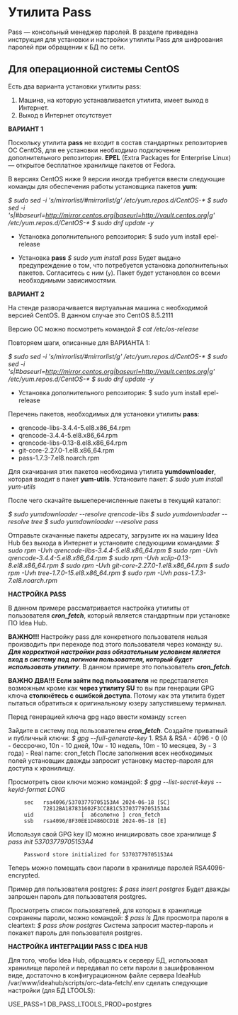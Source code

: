 # Утилита Pass

Pass — консольный менеджер паролей. В разделе приведена инструкция для установки и настройки утилиты Pass для шифрования паролей при обращении к БД по сети.

## Для операционной системы CentOS

Есть два варианта установки утилиты pass:
1. Машина, на которую устанавливается утилита, имеет выход в Интернет.
2. Выход в Интернет отсутствует

**ВАРИАНТ 1**

Поскольку утилита **pass** не входит в состав стандартных репозиториев ОС CentOS, для ее установки  необходимо подключение дополнительного репозитория.
**EPEL** (Extra Packages for Enterprise Linux) ―  открытое бесплатное хранилище пакетов от Fedora.

В версиях CentOS ниже 9 версии иногда требуется ввести следующие команды для обеспечения работы установщика пакетов **yum**:

_$ sudo sed -i 's/mirrorlist/#mirrorlist/g' /etc/yum.repos.d/CentOS-*_
_$ sudo sed -i 's|#baseurl=http://mirror.centos.org|baseurl=http://vault.centos.org|g' /etc/yum.repos.d/CentOS-*_
_$ sudo dnf update -y_

- Установка дополнительного репозитория:
	$ sudo yum install epel-release

- Установка **pass**
	_$ sudo yum install pass_
Будет выдано предупреждение о том, что потребуется установка 
дополнительных пакетов. Согласитесь с ним (`y`). 
Пакет будет установлен со всеми необходимыми зависимостями.

**ВАРИАНТ 2**

На стенде разворачивается виртуальная машина с необходимой версией CentOS. В данном случае это CentOS 8.5.2111

Версию ОС можно посмотреть командой 
_$ cat /etc/os-release_

Повторяем шаги, описанные для ВАРИАНТА 1:

_$ sudo sed -i 's/mirrorlist/#mirrorlist/g' /etc/yum.repos.d/CentOS-*_
_$ sudo sed -i 's|#baseurl=http://mirror.centos.org|baseurl=http://vault.centos.org|g' /etc/yum.repos.d/CentOS-*_
_$ sudo dnf update -y_

- Установка дополнительного репозитория:
	$ sudo yum install epel-release

Перечень пакетов, необходимых для установки утилиты **pass**:
- qrencode-libs-3.4.4-5.el8.x86_64.rpm
- qrencode-3.4.4-5.el8.x86_64.rpm
- qrencode-libs-0.13-8.el8.x86_64.rpm 
- git-core-2.27.0-1.el8.x86_64.rpm
- pass-1.7.3-7.el8.noarch.rpm 

Для скачивания этих пакетов необходима утилита **yumdownloader**, которая входит в пакет **yum-utils**.
Установите пакет:
_$ sudo yum install yum-utils_

После чего скачайте вышеперечисленные пакеты в текущий каталог:

_$ sudo yumdownloader --resolve qrencode-libs_
_$ sudo yumdownloader --resolve tree_
_$ sudo yumdownloader --resolve pass_

Отправьте скачанные пакеты адресату, загрузите их на машину Idea Hub без выхода в Интернет и установите следующими командами:
_$ sudo rpm -Uvh qrencode-libs-3.4.4-5.el8.x86_64.rpm_
_$ sudo rpm -Uvh qrencode-3.4.4-5.el8.x86_64.rpm_
_$ sudo rpm -Uvh xclip-0.13-8.el8.x86_64.rpm_
_$ sudo rpm -Uvh git-core-2.27.0-1.el8.x86_64.rpm_
_$ sudo rpm -Uvh tree-1.7.0-15.el8.x86_64.rpm_
_$ sudo rpm -Uvh pass-1.7.3-7.el8.noarch.rpm_

**НАСТРОЙКА PASS**

В данном примере рассматривается настройка утилиты от пользователя **_cron_fetch_**, который является стандартным при установке ПО Idea Hub.

**ВАЖНО!!!**
Настройку pass для конкретного пользователя нельзя производить при переходе под этого пользователя через команду su. 
**_Для корректной настройки pass обязательным условием  является
вход в систему под логином пользователя, который будет использовать утилиту_**.
В данном примере это пользователь **_cron_fetch_**.

**ВАЖНО ДВА!!!**
**Если зайти под пользователя** не представляется возможным кроме как **через утилиту SU** то вы при генерации GPG ключа **столкнётесь с ошибкой доступа**. Потому как эта утилита будет пытаться обратиться к оригинальному юзеру запустившему терминал.

Перед генерацией ключа gpg надо ввести команду `screen`

Зайдите  в систему под пользователем **_cron_fetch_**.
Создайте приватный и публичный ключи:
_$ gpg --full-generate-key_
    1. RSA & RSA
    - 4096
    - 0 (0 - бессрочно, 10n - 10 дней, 10w - 10 недель, 10m - 10 месяцев, 3y - 3 года)
    - Real name: cron_fetch
После заполнения всех необходимых полей установщик дважды запросит установку мастер-пароля для доступа к хранилищу.

Просмотреть свои ключи можно командой:
_$ gpg --list-secret-keys --keyid-format LONG_

         sec   rsa4096/53703779705153A4 2024-06-18 [SC]
               72812BA187831602F3CC881C53703779705153A4
         uid               [  абсолютно ] cron_fetch
         ssb   rsa4096/8F30EE1D486DCD1E 2024-06-18 [E]

Используя свой GPG key ID можно инициировать свое хранилище 
_$ pass init 53703779705153A4_

         Password store initialized for 53703779705153A4

Теперь можно помещать свои пароли в хранилище паролей RSA4096-encrypted.

Пример для пользователя postgres:
_$ pass insert postgres_ 
Будет дважды запрошен пароль для пользователя postgres.

Просмотреть список пользователей, для которых в хранилище сохранены пароли, можно командой:
_$ pass ls_
Для просмотра пароля в cleartext:
_$ pass show postgres_
Система запросит мастер-пароль и покажет пароль для пользователя postgres.

**НАСТРОЙКА ИНТЕГРАЦИИ PASS С IDEA HUB**

Для того, чтобы Idea Hub, обращаясь к серверу БД, использовал хранилище паролей и передавал по сети пароли в зашифрованном виде, достаточно в конфигурационном файле сервера IdeaHub
/var/www/ideahub/scripts/orc-data-fetch/.env
сделать следующие настройки (для БД LTOOLS):

USE_PASS=1
DB_PASS_LTOOLS_PROD=postgres

